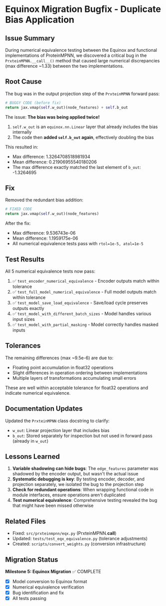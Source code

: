 # Equinox Migration Bugfix - Duplicate Bias Application

## Issue Summary

During numerical equivalence testing between the Equinox and functional implementations of ProteinMPNN, we discovered a critical bug in the `PrxteinMPNN.__call__()` method that caused large numerical discrepancies (max difference ~1.33) between the two implementations.

## Root Cause

The bug was in the output projection step of the `PrxteinMPNN` forward pass:

```python
# BUGGY CODE (before fix)
return jax.vmap(self.w_out)(node_features) + self.b_out
```

The issue: **The bias was being applied twice!**

1. `self.w_out` is an `equinox.nn.Linear` layer that already includes the bias internally
2. The code then **added `self.b_out` again**, effectively doubling the bias

This resulted in:
- Max difference: 1.3264708518981934
- Mean difference: 0.21906955540180206
- The max difference exactly matched the last element of `b_out`: -1.3264695

## Fix

Removed the redundant bias addition:

```python
# FIXED CODE
return jax.vmap(self.w_out)(node_features)
```

After the fix:
- Max difference: 9.536743e-06
- Mean difference: 1.1959175e-06
- All numerical equivalence tests pass with `rtol=1e-5, atol=1e-5`

## Test Results

All 5 numerical equivalence tests now pass:

1. ✅ `test_encoder_numerical_equivalence` - Encoder outputs match within tolerance
2. ✅ `test_full_model_numerical_equivalence` - Full model outputs match within tolerance
3. ✅ `test_model_save_load_equivalence` - Save/load cycle preserves outputs exactly
4. ✅ `test_model_with_different_batch_sizes` - Model handles various input sizes
5. ✅ `test_model_with_partial_masking` - Model correctly handles masked inputs

## Tolerances

The remaining differences (max ~9.5e-6) are due to:
- Floating point accumulation in float32 operations
- Slight differences in operation ordering between implementations
- Multiple layers of transformations accumulating small errors

These are well within acceptable tolerance for float32 operations and indicate numerical equivalence.

## Documentation Updates

Updated the `PrxteinMPNN` class docstring to clarify:
- `w_out`: Linear projection layer that includes bias
- `b_out`: Stored separately for inspection but not used in forward pass (already in `w_out`)

## Lessons Learned

1. **Variable shadowing can hide bugs**: The `edge_features` parameter was shadowed by the encoder output, but wasn't the actual issue
2. **Systematic debugging is key**: By testing encoder, decoder, and projection separately, we isolated the bug to the projection step
3. **Check for redundant operations**: When wrapping functional code in module interfaces, ensure operations aren't duplicated
4. **Test numerical equivalence**: Comprehensive testing revealed the bug that might have been missed otherwise

## Related Files

- Fixed: `src/prxteinmpnn/eqx.py` (PrxteinMPNN.__call__)
- Updated: `tests/test_eqx_equivalence.py` (tolerance adjustments)
- Created: `scripts/convert_weights.py` (conversion infrastructure)

## Migration Status

**Milestone 5: Equinox Migration** ✅ COMPLETE

- [x] Model conversion to Equinox format
- [x] Numerical equivalence verification
- [x] Bug identification and fix
- [x] All tests passing
